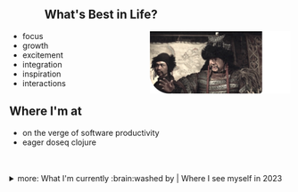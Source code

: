 ##    What's Best in Life?

<img align="right" width="50%" src="./conan-whats-best.png" alt="Conan! Whats best in Life?">

- focus
- growth
- excitement
- integration
- inspiration
- interactions

## Where I'm at

- on the verge of software productivity
- eager doseq clojure

<br>
<br>

<details>
<summary>more: What I'm currently :brain:washed by | Where I see myself in 2023</summary>

## What I'm currently brainwashed by

- functional programming, [rich](https://www.youtube.com/watch?v=-6BsiVyC1kM "(Talk) Rich Hickey: The Value of Values") pragmatic flavor
- the playfulness and curiosity of [dabeaz](https://www.youtube.com/watch?v=pkCLMl0e_0k "(Talk) David Beazley: Lambda Calculus from the Ground Up")
- [IO hoisting](https://www.youtube.com/watch?v=PBQN62oUnN8 "(Talk) Brandon Rhodes: Hoist Your I/O") 
- data-driven designs
- [Zombies!]( https://youtu.be/6qnNtVdf08Q "braaains")

## Where I see myself in 2023

- doing FOSS contributions
- in co-working atmospheres
- interning at a vibrant software company

</details>
